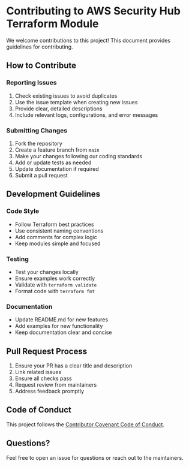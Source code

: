 # Contributing to AWS Security Hub Terraform Module

We welcome contributions to this project! This document provides guidelines for contributing.

## How to Contribute

### Reporting Issues

1. Check existing issues to avoid duplicates
2. Use the issue template when creating new issues
3. Provide clear, detailed descriptions
4. Include relevant logs, configurations, and error messages

### Submitting Changes

1. Fork the repository
2. Create a feature branch from `main`
3. Make your changes following our coding standards
4. Add or update tests as needed
5. Update documentation if required
6. Submit a pull request

## Development Guidelines

### Code Style

- Follow Terraform best practices
- Use consistent naming conventions
- Add comments for complex logic
- Keep modules simple and focused

### Testing

- Test your changes locally
- Ensure examples work correctly
- Validate with `terraform validate`
- Format code with `terraform fmt`

### Documentation

- Update README.md for new features
- Add examples for new functionality
- Keep documentation clear and concise

## Pull Request Process

1. Ensure your PR has a clear title and description
2. Link related issues
3. Ensure all checks pass
4. Request review from maintainers
5. Address feedback promptly

## Code of Conduct

This project follows the [Contributor Covenant Code of Conduct](https://www.contributor-covenant.org/version/2/0/code_of_conduct/).

## Questions?

Feel free to open an issue for questions or reach out to the maintainers.